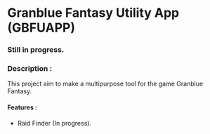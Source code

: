 # Granblue Fantasy Utility App (GBFUAPP)

### Still in progress.

### Description :  
This project aim to make a multipurpose tool for the game Granblue Fantasy.

#### Features : 
* Raid Finder (In progress).

